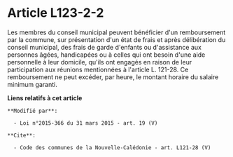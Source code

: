 # Article L123-2-2

Les membres du conseil municipal peuvent bénéficier d'un remboursement par la commune, sur présentation d'un état de frais et
après délibération du conseil municipal, des frais de garde d'enfants ou d'assistance aux personnes âgées, handicapées ou à
celles qui ont besoin d'une aide personnelle à leur domicile, qu'ils ont engagés en raison de leur participation aux réunions
mentionnées à l'article L. 121-28. Ce remboursement ne peut excéder, par heure, le montant horaire du salaire minimum
garanti.

**Liens relatifs à cet article**

	**Modifié par**:

	  - Loi n°2015-366 du 31 mars 2015 - art. 19 (V)

	**Cite**:

	  - Code des communes de la Nouvelle-Calédonie - art. L121-28 (V)
